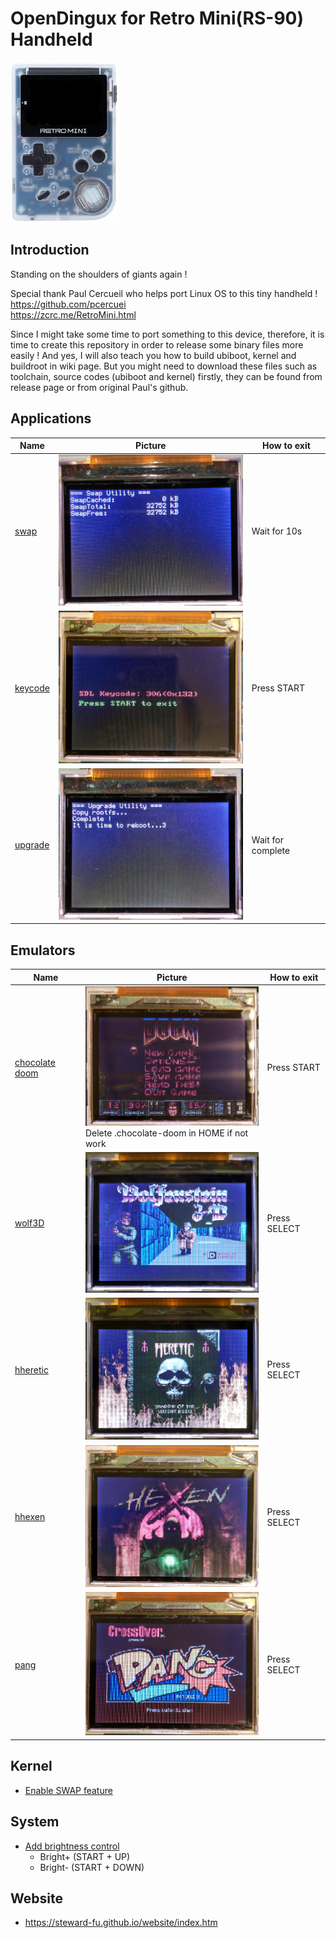 # OpenDingux for Retro Mini(RS-90) Handheld
![Alt text](imgs/main.jpg)
  
## Introduction
Standing on the shoulders of giants again !   
  
Special thank Paul Cercueil who helps port Linux OS to this tiny handheld !  
https://github.com/pcercuei  
https://zcrc.me/RetroMini.html  
  
Since I might take some time to port something to this device, therefore, it is time to create this repository in order to release some binary files more easily ! And yes, I will also teach you how to build ubiboot, kernel and buildroot in wiki page. But you might need to download these files such as toolchain, source codes (ubiboot and kernel) firstly, they can be found from release page or from original Paul's github.
  
## Applications
| Name | Picture | How to exit |
| -----|---------|---------------------|
| [swap](https://github.com/steward-fu/rs90/releases/download/v20190512_2/swap.opk) | ![Alt text](imgs/swap.jpg) | Wait for 10s |
| [keycode](https://github.com/steward-fu/rs90/releases/download/v20190510_6/keycode.opk) | ![Alt text](imgs/keycode.jpg) | Press START |
| [upgrade](https://github.com/steward-fu/rs90/releases/download/v20190512_1/upgrade.opk) | ![Alt text](imgs/upgrade.jpg) | Wait for complete |
  
## Emulators
| Name | Picture | How to exit |
| -----|---------|---------------------|
| [chocolate doom](https://github.com/steward-fu/rs90/releases/download/v20190510_4/ccdoom.opk) | ![Alt text](imgs/ccdoom.jpg)<br>Delete .chocolate-doom in HOME if not work | Press START |
| [wolf3D](https://github.com/steward-fu/rs90/releases/download/v20190509_5/wolf3d.opk) | ![Alt text](imgs/wolf3d.jpg) | Press SELECT |
| [hheretic](https://github.com/steward-fu/rs90/releases/download/v20190510_2/hheretic.opk) | ![Alt text](imgs/hheretic.jpg) | Press SELECT |
| [hhexen](https://github.com/steward-fu/rs90/releases/download/v20190510_5/hhexen.opk) | ![Alt text](imgs/hhexen.jpg) | Press SELECT |
| [pang](https://github.com/steward-fu/rs90/releases/download/v20190510_7/pang.opk) | ![Alt text](imgs/pang.jpg) | Press SELECT |
  
## Kernel
-  [Enable SWAP feature](https://github.com/steward-fu/rs90/releases/download/v20190510_1/uzImage.bin)  
  
## System
-  [Add brightness control](https://github.com/steward-fu/rs90/releases/download/v20190512_1/upgrade.opk)  
   -  Bright+ (START + UP)  
   -  Bright- (START + DOWN)  
  
## Website
-  https://steward-fu.github.io/website/index.htm

